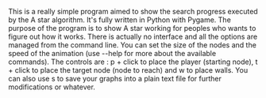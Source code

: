This is a really simple program aimed to show the search progress executed by the A star algorithm. It's fully written in Python with Pygame. The purpose of the program is to show A star working for peoples who wants to figure out how it works.
There is actually no interface and all the options are managed from the command line. You can set the size of the nodes and the speed of the animation (use --help for more about the available commands).
The controls are : p + click to place the player (starting node), t + click to place the target node (node to reach) and w to place walls. You can also use s to save your graphs into a plain text file for further modifications or whatever.